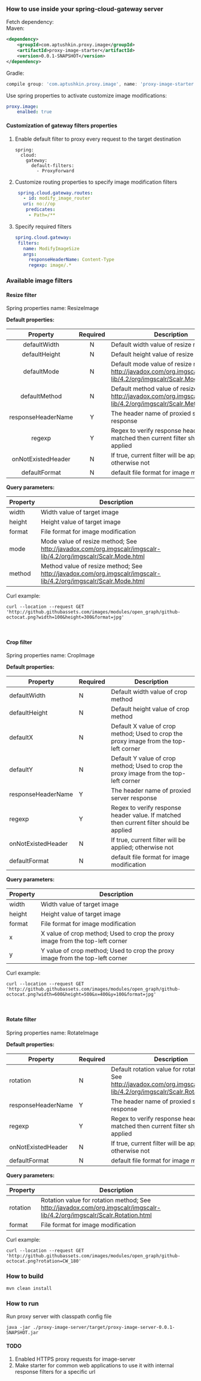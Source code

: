 ### How to use inside your spring-cloud-gateway server

Fetch dependency:
<br>Maven:
```xml
<dependency>
    <groupId>com.aptushkin.proxy.image</groupId>
    <artifactId>proxy-image-starter</artifactId>
    <version>0.0.1-SNAPSHOT</version>
</dependency>
```
Gradle:
```groovy
compile group: 'com.aptushkin.proxy.image', name: 'proxy-image-starter', version: '0.0.1-SNAPSHOT'
```

Use spring properties to activate customize image modifications: 
```yaml
proxy.image:
    enalbed: true
```

#### Customization of gateway filters properties

1. Enable default filter to proxy every request to the target destination
    ```
    spring:
      cloud:
        gateway:
          default-filters:
            - ProxyForward
    ```
2. Customize routing properties to specify image modification filters
    ```yaml
     spring.cloud.gateway.routes:
       - id: modify_image_router
       uri: no://op
        predicates:
         - Path=/**
    ```

3. Specify required filters
    ```yaml
    spring.cloud.gateway:
     filters:
       name: ModifyImageSize
       args:
         responseHeaderName: Content-Type
         regexp: image/.*
    ```
   
### Available image filters

#### Resize filter

Spring properties name: ResizeImage

**Default properties:**

| Property           	| Required 	| Description                                                                                                            	|
|:--------------------:	|:----------:	|------------------------------------------------------------------------------------------------------------------------	|
| defaultWidth       	| N        	| Default width value of resize method                                                                                   	|
| defaultHeight      	| N        	| Default height value of resize method                                                                                  	|
| defaultMode        	| N        	| Default mode value of resize method; See http://javadox.com/org.imgscalr/imgscalr-lib/4.2/org/imgscalr/Scalr.Mode.html 	|
| defaultMethod      	| N        	| Default method value of resize method; http://javadox.com/org.imgscalr/imgscalr-lib/4.2/org/imgscalr/Scalr.Method.html 	|
| responseHeaderName 	| Y        	| The header name of proxied server response                                                                             	|
| regexp             	| Y        	| Regex to verify response header value. If matched then current filter should be applied                                	|
| onNotExistedHeader 	| N        	| If true, current filter will be applied; otherwise not                                                                 	|
| defaultFormat      	| N        	| default file format for image modification                                                                             	|                                                                   |

**Query parameters:**

| Property 	| Description                                                                                                      	|
|----------	|------------------------------------------------------------------------------------------------------------------	|
| width    	| Width value of target image                                                                                      	|
| height   	| Height value of target image                                                                                     	|
| format   	| File format for image modification                                                                               	|
| mode     	| Mode value of resize method; See http://javadox.com/org.imgscalr/imgscalr-lib/4.2/org/imgscalr/Scalr.Mode.html   	|
| method   	| Method value of resize method; See http://javadox.com/org.imgscalr/imgscalr-lib/4.2/org/imgscalr/Scalr.Mode.html 	|

Curl example:
```
curl --location --request GET 'http://github.githubassets.com/images/modules/open_graph/github-octocat.png?width=100&height=300&format=jpg'
```

<br>

#### Crop filter

Spring properties name: CropImage

**Default properties:**

| Property           	| Required 	| Description                                                                             	|
|--------------------	|----------	|-----------------------------------------------------------------------------------------	|
| defaultWidth       	| N        	| Default width value of crop method                                                    	|
| defaultHeight      	| N        	| Default height value of crop method                                                   	|
| defaultX           	| N        	| Default X value of crop method; Used to crop the proxy image from the top-left corner   	|
| defaultY           	| N        	| Default Y value of crop method; Used to crop the proxy image from the top-left corner   	|
| responseHeaderName 	| Y        	| The header name of proxied server response                                              	|
| regexp             	| Y        	| Regex to verify response header value. If matched then current filter should be applied 	|
| onNotExistedHeader 	| N        	| If true, current filter will be applied; otherwise not                                  	|
| defaultFormat      	| N        	| default file format for image modification                                              	|

**Query parameters:**

| Property 	| Description                                                                   	|
|----------	|-------------------------------------------------------------------------------	|
| width    	| Width value of target image                                                   	|
| height   	| Height value of target image                                                  	|
| format   	| File format for image modification                                            	|
| x        	| X value of crop method; Used to crop the proxy image from the top-left corner 	|
| y        	| Y value of crop method; Used to crop the proxy image from the top-left corner 	|

Curl example:
```
curl --location --request GET 'http://github.githubassets.com/images/modules/open_graph/github-octocat.png?width=600&height=500&x=400&y=100&format=jpg'
```

<br>

#### Rotate filter

Spring properties name: RotateImage

**Default properties:**

| Property           	| Required 	| Description                                                                                                                       	|
|--------------------	|----------	|-----------------------------------------------------------------------------------------------------------------------------------	|
| rotation           	| N        	| Default rotation value for rotation method; See http://javadox.com/org.imgscalr/imgscalr-lib/4.2/org/imgscalr/Scalr.Rotation.html 	|
| responseHeaderName 	| Y        	| The header name of proxied server response                                                                                        	|
| regexp             	| Y        	| Regex to verify response header value. If matched then current filter should be applied                                           	|
| onNotExistedHeader 	| N        	| If true, current filter will be applied; otherwise not                                                                            	|
| defaultFormat      	| N        	| default file format for image modification                                                                                        	|

**Query parameters:**

| Property 	| Description                                                                                                               	|
|----------	|---------------------------------------------------------------------------------------------------------------------------	|
| rotation 	| Rotation value for rotation method; See http://javadox.com/org.imgscalr/imgscalr-lib/4.2/org/imgscalr/Scalr.Rotation.html 	|
| format   	| File format for image modification                                                                                        	|

Curl example:
```
curl --location --request GET 'http://github.githubassets.com/images/modules/open_graph/github-octocat.png?rotation=CW_180'
```

### How to build

```
mvn clean install
```

### How to run

Run proxy server with classpath config file
```
java -jar ./proxy-image-server/target/proxy-image-server-0.0.1-SNAPSHOT.jar
```

#### TODO

1. Enabled HTTPS proxy requests for image-server
2. Make starter for common web applications to use it with internal response filters for a specific url